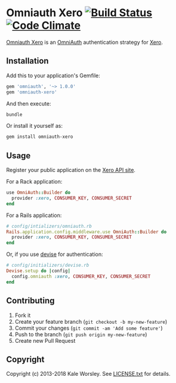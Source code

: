 # Omniauth Xero [![Build Status](https://travis-ci.org/kaleworsley/omniauth-xero.png?branch=master)](https://travis-ci.org/kaleworsley/omniauth-xero) [![Code Climate](https://codeclimate.com/github/kaleworsley/omniauth-xero.png)](https://codeclimate.com/github/kaleworsley/omniauth-xero)


[Omniauth Xero](https://github.com/kaleworsley/omniauth-xero) is an [OmniAuth](https://github.com/intridea/omniauth) authentication strategy for [Xero](http://www.xero.com).

## Installation

Add this to your application's Gemfile:

```ruby
gem 'omniauth', '~> 1.0.0'
gem 'omniauth-xero'
```

And then execute:

```bash
bundle
```

Or install it yourself as:

```bash
gem install omniauth-xero
```

## Usage

Register your public application on the [Xero API site](https://api.xero.com/Application/Add).

For a Rack application:

```ruby
use OmniAuth::Builder do
  provider :xero, CONSUMER_KEY, CONSUMER_SECRET
end
```

For a Rails application:

```ruby
# config/intializers/omniauth.rb
Rails.application.config.middleware.use OmniAuth::Builder do
  provider :xero, CONSUMER_KEY, CONSUMER_SECRET
end
```

Or, if you use [devise](https://github.com/plataformatec/devise) for authentication:

```ruby
# config/initializers/devise.rb
Devise.setup do |config|
  config.omniauth :xero, CONSUMER_KEY, CONSUMER_SECRET
end
```

## Contributing

1. Fork it
2. Create your feature branch (`git checkout -b my-new-feature`)
3. Commit your changes (`git commit -am 'Add some feature'`)
4. Push to the branch (`git push origin my-new-feature`)
5. Create new Pull Request

## Copyright

Copyright (c) 2013-2018 Kale Worsley. See [LICENSE.txt](LICENSE.txt) for details.

